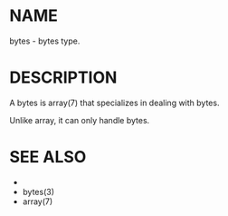 # NAME
bytes - bytes type.

# DESCRIPTION
A bytes is array(7) that specializes in dealing with bytes.

Unlike array, it can only handle bytes.

# SEE ALSO
- [](3)
- bytes(3)
- array(7)
